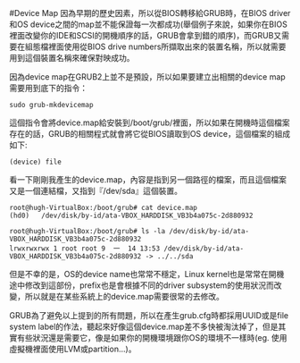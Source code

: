 #Device Map
因為早期的歷史因素，所以從BIOS轉移給GRUB時，在BIOS driver和OS device之間的map並不能保證每一次都成功\(舉個例子來說，如果你在BIOS裡面改變你的IDE和SCSI的開機順序的話，GRUB會拿到錯的順序\)，而GRUB又需要在組態檔裡面使用從BIOS drive numbers所擷取出來的裝置名稱，所以就需要用到這個裝置名稱來確保對映成功。

因為device map在GRUB2上並不是預設，所以如果要建立出相關的device map需要用到底下的指令：

`sudo grub-mkdevicemap`

這個指令會將device.map給安裝到/boot/grub/裡面，所以如果在開機時這個檔案存在的話，GRUB的相關程式就會將它從BIOS讀取到OS device，這個檔案的組成如下:

```
(device) file
```

看一下剛剛我產生的device.map，內容是指到另一個路徑的檔案，而且這個檔案又是一個連結檔，又指到『/dev/sda』這個裝置。


```
root@hugh-VirtualBox:/boot/grub# cat device.map
(hd0)   /dev/disk/by-id/ata-VBOX_HARDDISK_VB3b4a075c-2d880932

root@hugh-VirtualBox:/boot/grub# ls -la /dev/disk/by-id/ata-VBOX_HARDDISK_VB3b4a075c-2d880932
lrwxrwxrwx 1 root root 9  一  14 13:53 /dev/disk/by-id/ata-VBOX_HARDDISK_VB3b4a075c-2d880932 -> ../../sda
```

但是不幸的是，OS的device name也常常不穩定，Linux kernel也是常常在開機途中修改到這部份，prefix也是會根據不同的driver subsystem的使用狀況而改變，所以就是在某些系統上的device.map需要很常的去修改。

GRUB為了避免以上提到的所有問題，所以在產生grub.cfg時都採用UUID或是file system label的作法，聽起來好像這個device.map差不多快被淘汰掉了，但是其實有些狀況還是需要它，像是如果你的開機環境跟你OS的環境不一樣時(eg. 使用虛擬機裡面使用LVM或partition...)。






